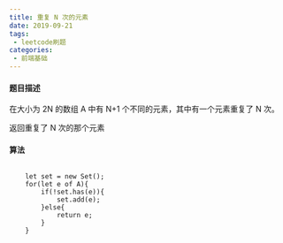 ```yaml
---
title: 重复 N 次的元素
date: 2019-09-21
tags:
 - leetcode刷题
categories:
 - 前端基础
---
```


#### 题目描述

在大小为 2N 的数组 A 中有 N+1 个不同的元素，其中有一个元素重复了 N 次。

返回重复了 N 次的那个元素

#### 算法

```

    let set = new Set();
    for(let e of A){
        if(!set.has(e)){
            set.add(e);
        }else{
            return e;
        }
    }

```
